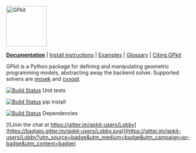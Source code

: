 [<img src="http://gpkit.rtfd.org/en/latest/_images/gplogo.png" width=110 alt="GPkit" />](http://gpkit.readthedocs.org/)

**[Documentation](http://gpkit.readthedocs.org/)** | [Install instructions](http://gpkit.readthedocs.org/en/latest/installation.html) | [Examples](http://gpkit.readthedocs.org/en/latest/examples.html) | [Glossary](http://gpkit.readthedocs.org/en/latest/glossary.html) | [Citing GPkit](http://gpkit.readthedocs.org/en/latest/citinggpkit.html)

GPkit is a Python package for defining and manipulating
geometric programming models,
abstracting away the backend solver.
Supported solvers are
[mosek](http://mosek.com)
and [cvxopt](http://cvxopt.org/).

[![Build Status](https://acdl.mit.edu/csi/buildStatus/icon?job=gpkit_Push)](https://acdl.mit.edu/csi/job/gpkit_Push/) Unit tests

[![Build Status](https://acdl.mit.edu/csi/buildStatus/icon?job=gpkit_Install)](https://acdl.mit.edu/csi/job/gpkit_Install/) pip install

[![Build Status](https://acdl.mit.edu/csi/buildStatus/icon?job=gpkit_Push_Depends)](https://acdl.mit.edu/csi/job/gpkit_Push_Depends/) Dependencies


[![Join the chat at https://gitter.im/gpkit-users/Lobby](https://badges.gitter.im/gpkit-users/Lobby.svg)](https://gitter.im/gpkit-users/Lobby?utm_source=badge&utm_medium=badge&utm_campaign=pr-badge&utm_content=badge)